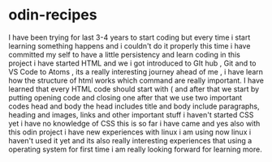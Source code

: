 # odin-recipes
I have been trying for last 3-4 years to start coding but every time i start 
learning something happens and i couldn't do it properly this time i have 
committed my self to have a little persistency and learn coding in this project 
i have started HTML and we i got introduced  to GIt hub , Git and to VS Code 
to Atoms , its a really interesting journey ahead of me , i have learn how 
the structure of html works which command are really important. 
I have learned that every HTML code should start with ( <!DOCTYPE HTML> and 
after that we start by putting <html> opening code and closing one </html>
after that we use two important codes head and body the head includes title and body include paragraphs, heading and images, links and other important stuff
i haven't started CSS yet i have no knowledge of CSS this is so far i have 
came and yes also with this odin project i have new experiences with linux
i am using now linux i haven't used it yet and its also really interesting 
experiences that using a operating system for first time i am really looking 
forward for learning more.


